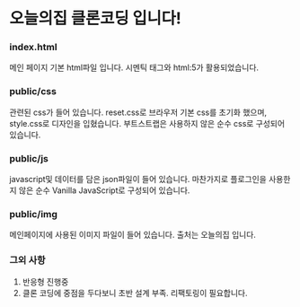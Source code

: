 # 오늘의집 클론코딩 입니다!


### index.html

메인 페이지 기본 html파일 입니다.
시멘틱 태그와 html:5가 활용되었습니다.


### public/css

관련된 css가 들어 있습니다.
reset.css로 브라우저 기본 css를 초기화 했으며,
style.css로 디자인을 입혔습니다.
부트스트랩은 사용하지 않은 순수 css로 구성되어 있습니다.


### public/js

javascript및 데이터를 담은 json파일이 들어 있습니다.
마찬가지로 플로그인을 사용한지 않은 순수 Vanilla JavaScript로 구성되어 있습니다.


### public/img

메인페이지에 사용된 이미지 파일이 들어 있습니다.
출처는 오늘의집 입니다.

### 그외 사항

1. 반응형 진행중
2. 클론 코딩에 중점을 두다보니 초반 설계 부족. 리팩토링이 필요합니다.
